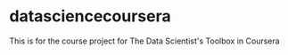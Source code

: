 datasciencecoursera
===================

This is for the course project for The Data Scientist's Toolbox in Coursera
